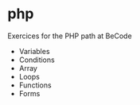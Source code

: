 # php

Exercices for the PHP path at BeCode

- Variables
- Conditions
- Array
- Loops
- Functions
- Forms
